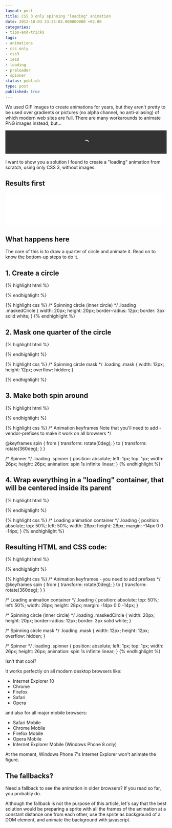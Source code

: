 ```yaml
---
layout: post
title: CSS 3 only spinning "loading" animation
date: 2012-10-03 23:25:03.000000000 +02:00
categories:
- tips-and-tricks
tags:
- animations
- css only
- css3
- ie10
- loading
- preloader
- spinner
status: publish
type: post
published: true
---
```

We used GIF images to create animations for years, but they aren't pretty to be used over gradients or pictures (no alpha channel, no anti-aliasing) of which modern web sites are full. There are many workarounds to animate PNG images instead, but...

![](/assets/post-images/preloader_preview1.png "preloader_preview")

I want to show you a solution I found to create a "loading" animation from scratch, using only CSS 3, without images.

## Results first

<iframe style="background:black; border: 0" src="/examples/css3-only-loading-animation.html" width="100%" height="100"></iframe>

## What happens here

The core of this is to draw a quarter of circle and animate it. 
Read on to know the bottom-up steps to do it.

## 1. Create a circle

{% highlight html %}
<!-- Inner masked circle -->
<div class="maskedCircle"></div>
{% endhighlight %}

{% highlight css %}
/* Spinning circle (inner circle) */
.loading .maskedCircle {
	width: 20px;
	height: 20px;
	border-radius: 12px;
	border: 3px solid white;
}
{% endhighlight %}

## 2. Mask one quarter of the circle

{% highlight html %}
<!-- Mask of the quarter of circle -->
<div class="mask">
    <!-- Inner masked circle -->
    <div class="maskedCircle"></div>
</div>
{% endhighlight %}

{% highlight css %}
/* Spinning circle mask */
.loading .mask {
	width: 12px;
	height: 12px;
	overflow: hidden;
}

{% endhighlight %}

## 3. Make both spin around
{% highlight html %}
<!-- We make this div spin -->
<div class="spinner">
	<!-- Mask of the quarter of circle -->
	<div class="mask">
		<!-- Inner masked circle -->
		<div class="maskedCircle"></div>
	</div>
</div>
{% endhighlight %}

{% highlight css %}
/* 
Animation keyframes
Note that you'll need to add -vendor-prefixes
to make it work on all browsers 
*/

@keyframes spin {
	from { transform: rotate(0deg); }
	to { transform: rotate(360deg); }
}

/* Spinner */
.loading .spinner {
	position: absolute;
	left: 1px;
	top: 1px;
	width: 26px;
	height: 26px;
	animation: spin 1s infinite linear;
}
{% endhighlight %}

## 4. Wrap everything in a "loading" container, that will be centered inside its parent

{% highlight html %}
<!-- Loading animation container -->
<div class="loading">
	<!-- We make this div spin -->
	<div class="spinner">
		<!-- Mask of the quarter of circle -->
		<div class="mask">
			<!-- Inner masked circle -->
			<div class="maskedCircle"></div>
		</div>
	</div>
</div>
{% endhighlight %}

{% highlight css %}
/* Loading animation container */
.loading {
	position: absolute;
	top: 50%;
	left: 50%;
	width: 28px;
	height: 28px;
	margin: -14px 0 0 -14px;
}
{% endhighlight %}

## Resulting HTML and CSS code:

{% highlight html %}
<!-- Loading animation container -->
<div class="loading">
	<!-- We make this div spin -->
	<div class="spinner">
		<!-- Mask of the quarter of circle -->
		<div class="mask">
			<!-- Inner masked circle -->
			<div class="maskedCircle"></div>
		</div>
	</div>
</div>
{% endhighlight %}

{% highlight css %}
/* Animation keyframes - you need to add prefixes */
@keyframes spin {
	from { transform: rotate(0deg); }
	to { transform: rotate(360deg); }
}

/* Loading animation container */
.loading {
	position: absolute;
	top: 50%;
	left: 50%;
	width: 28px;
	height: 28px;
	margin: -14px 0 0 -14px;
}

/* Spinning circle (inner circle) */
.loading .maskedCircle {
	width: 20px;
	height: 20px;
	border-radius: 12px;
	border: 3px solid white;
}

/* Spinning circle mask */
.loading .mask {
	width: 12px;
	height: 12px;
	overflow: hidden;
}

/* Spinner */
.loading .spinner {
	position: absolute;
	left: 1px;
	top: 1px;
	width: 26px;
	height: 26px;
	animation: spin 1s infinite linear;
}
{% endhighlight %}

Isn't that cool? 

It works perfectly on all modern desktop browsers like:

*   Internet Explorer 10
*   Chrome
*   Firefox
*   Safari
*   Opera

and also for all major mobile browsers:

*   Safari Mobile
*   Chrome Mobile
*   Firefox Mobile
*   Opera Mobile
*   Internet Explorer Mobile (Windows Phone 8 only)

At the moment, Windows Phone 7's Internet Explorer won't animate the figure.

## The fallbacks?

Need a fallback to see the animation in older browsers? If you read so far, you probably do.

Although the fallback is not the purpose of this article, let's say that the best solution would be preparing a sprite with all the frames of the animation at a constant distance one from each other, use the sprite as background of a DOM element, and animate the background with javascript.